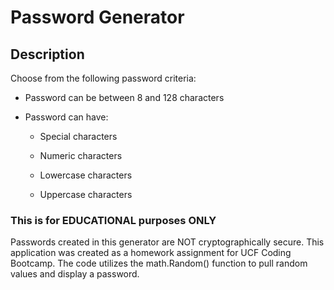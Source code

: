 # Password Generator

## Description

Choose from the following password criteria:

* Password can be between 8 and 128 characters

* Password can have:

  * Special characters
  
  * Numeric characters

  * Lowercase characters

  * Uppercase characters

### This is for EDUCATIONAL purposes ONLY

Passwords created in this generator are NOT cryptographically secure. This application was created as a homework assignment for UCF Coding Bootcamp. The code utilizes the math.Random() function to pull random values and display a password. 